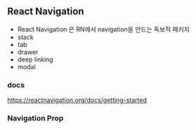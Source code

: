 ## React Navigation

- React Navigation 은 RN에서 navigation을 만드는 독보적 패키지
- stack
- tab
- drawer
- deep linking
- modal

### docs

https://reactnavigation.org/docs/getting-started

### Navigation Prop
